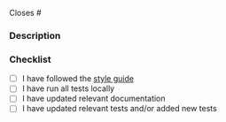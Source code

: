 Closes #<!-- Issue number. -->

### Description

<!-- Describe your changes here. -->

### Checklist

- [ ] I have followed the [style guide](https://github.com/VACCIT/VACC.Standards)
- [ ] I have run all tests locally
- [ ] I have updated relevant documentation
- [ ] I have updated relevant tests and/or added new tests
